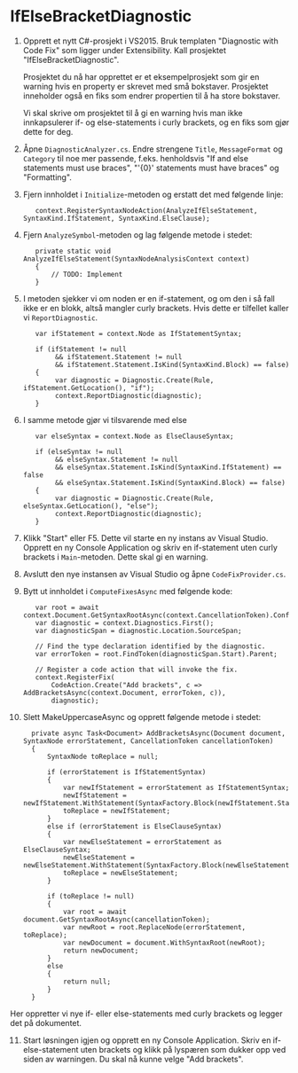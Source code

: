 # IfElseBracketDiagnostic

1. Opprett et nytt C#-prosjekt i VS2015. Bruk templaten "Diagnostic with Code Fix" som ligger under Extensibility. Kall prosjektet "IfElseBracketDiagnostic".

   Prosjektet du nå har opprettet er et eksempelprosjekt som gir en warning hvis en property er skrevet med små bokstaver. Prosjektet inneholder også en fiks som endrer propertien til å ha store bokstaver.  

   Vi skal skrive om prosjektet til å gi en warning hvis man ikke innkapsulerer if- og else-statements i curly brackets, og en fiks som gjør dette for deg.

2. Åpne `DiagnosticAnalyzer.cs`. Endre strengene `Title`, `MessageFormat` og `Category` til noe mer passende, f.eks. henholdsvis "If and else statements must use braces", "'{0}' statements must have braces" og "Formatting".

3. Fjern innholdet i `Initialize`-metoden og erstatt det med følgende linje:  

          context.RegisterSyntaxNodeAction(AnalyzeIfElseStatement, SyntaxKind.IfStatement, SyntaxKind.ElseClause);

4. Fjern `AnalyzeSymbol`-metoden og lag følgende metode i stedet:

          private static void AnalyzeIfElseStatement(SyntaxNodeAnalysisContext context)
          {
              // TODO: Implement
          }

5. I metoden sjekker vi om noden er en if-statement, og om den i så fall ikke er en blokk, altså mangler curly brackets. Hvis dette er tilfellet kaller vi `ReportDiagnostic`.

          var ifStatement = context.Node as IfStatementSyntax;
          
          if (ifStatement != null 
               && ifStatement.Statement != null 
               && ifStatement.Statement.IsKind(SyntaxKind.Block) == false)
          {
               var diagnostic = Diagnostic.Create(Rule, ifStatement.GetLocation(), "if");
               context.ReportDiagnostic(diagnostic);
          }

6. I samme metode gjør vi tilsvarende med else

          var elseSyntax = context.Node as ElseClauseSyntax;
          
          if (elseSyntax != null
               && elseSyntax.Statement != null
               && elseSyntax.Statement.IsKind(SyntaxKind.IfStatement) == false
               && elseSyntax.Statement.IsKind(SyntaxKind.Block) == false)
          {
               var diagnostic = Diagnostic.Create(Rule, elseSyntax.GetLocation(), "else");
               context.ReportDiagnostic(diagnostic);
          }

7. Klikk "Start" eller F5. Dette vil starte en ny instans av Visual Studio. Opprett en ny Console Application og skriv en if-statement uten curly brackets i `Main`-metoden. Dette skal gi en warning.

8. Avslutt den nye instansen av Visual Studio og åpne `CodeFixProvider.cs`.

9. Bytt ut innholdet i `ComputeFixesAsync` med følgende kode:

          var root = await context.Document.GetSyntaxRootAsync(context.CancellationToken).ConfigureAwait(false);
          var diagnostic = context.Diagnostics.First();
          var diagnosticSpan = diagnostic.Location.SourceSpan;
          
          // Find the type declaration identified by the diagnostic.
          var errorToken = root.FindToken(diagnosticSpan.Start).Parent;
          
          // Register a code action that will invoke the fix.
          context.RegisterFix(
              CodeAction.Create("Add brackets", c => AddBracketsAsync(context.Document, errorToken, c)),
              diagnostic);

10. Slett MakeUppercaseAsync og opprett følgende metode i stedet:

          private async Task<Document> AddBracketsAsync(Document document, SyntaxNode errorStatement, CancellationToken cancellationToken)
          {
              SyntaxNode toReplace = null;
          
              if (errorStatement is IfStatementSyntax)
              {
                  var newIfStatement = errorStatement as IfStatementSyntax;
                  newIfStatement = newIfStatement.WithStatement(SyntaxFactory.Block(newIfStatement.Statement)).WithAdditionalAnnotations(Formatter.Annotation);
                  toReplace = newIfStatement;
              }
              else if (errorStatement is ElseClauseSyntax)
              {
                  var newElseStatement = errorStatement as ElseClauseSyntax;
                  newElseStatement = newElseStatement.WithStatement(SyntaxFactory.Block(newElseStatement.Statement)).WithAdditionalAnnotations(Formatter.Annotation);
                  toReplace = newElseStatement;
              }
          
              if (toReplace != null)
              {
                  var root = await document.GetSyntaxRootAsync(cancellationToken);
                  var newRoot = root.ReplaceNode(errorStatement, toReplace);
                  var newDocument = document.WithSyntaxRoot(newRoot);
                  return newDocument;
              }
              else
              {
                  return null;
              }
          }

   Her oppretter vi nye if- eller else-statements med curly brackets og legger det på dokumentet.

11. Start løsningen igjen og opprett en ny Console Application. Skriv en if-else-statement uten brackets og klikk på lyspæren som dukker opp ved siden av warningen. Du skal nå kunne velge "Add brackets".
